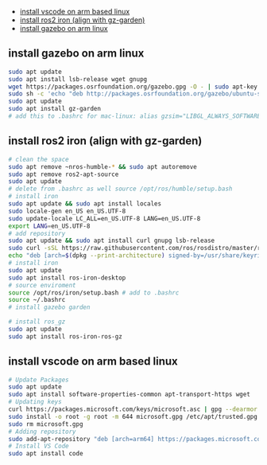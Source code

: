- [install vscode on arm based linux](#install-vscode-on-arm-based-linux)
- [install ros2 iron (align with gz-garden)](#install-ros2-iron-align-with-gz-garden)
- [install gazebo on arm linux](#install-gazebo-on-arm-linux)


## install gazebo on arm linux
```bash
sudo apt update
sudo apt install lsb-release wget gnupg
wget https://packages.osrfoundation.org/gazebo.gpg -O - | sudo apt-key add -
sudo sh -c 'echo "deb http://packages.osrfoundation.org/gazebo/ubuntu-stable $(lsb_release -cs) main" > /etc/apt/sources.list.d/gazebo-stable.list'
sudo apt update
sudo apt install gz-garden
# add this to .bashrc for mac-linux: alias gzsim="LIBGL_ALWAYS_SOFTWARE=1 gz sim"
```


## install ros2 iron (align with gz-garden)
```bash
# clean the space
sudo apt remove ~nros-humble-* && sudo apt autoremove
sudo apt remove ros2-apt-source
sudo apt update
# delete from .bashrc as well source /opt/ros/humble/setup.bash
# install iron
sudo apt update && sudo apt install locales
sudo locale-gen en_US en_US.UTF-8
sudo update-locale LC_ALL=en_US.UTF-8 LANG=en_US.UTF-8
export LANG=en_US.UTF-8
# add repository
sudo apt update && sudo apt install curl gnupg lsb-release
sudo curl -sSL https://raw.githubusercontent.com/ros/rosdistro/master/ros.key -o /usr/share/keyrings/ros-archive-keyring.gpg
echo "deb [arch=$(dpkg --print-architecture) signed-by=/usr/share/keyrings/ros-archive-keyring.gpg] http://packages.ros.org/ros2/ubuntu $(lsb_release -cs) main" | sudo tee /etc/apt/sources.list.d/ros2.list > /dev/null
# install iron
sudo apt update
sudo apt install ros-iron-desktop
# source enviroment
source /opt/ros/iron/setup.bash # add to .bashrc
source ~/.bashrc
# install gazebo garden

# install ros_gz
sudo apt update
sudo apt install ros-iron-ros-gz
```


## install vscode on arm based linux
```bash
# Update Packages
sudo apt update
sudo apt install software-properties-common apt-transport-https wget
# Updating keys
curl https://packages.microsoft.com/keys/microsoft.asc | gpg --dearmor > microsoft.gpg
sudo install -o root -g root -m 644 microsoft.gpg /etc/apt/trusted.gpg.d/
sudo rm microsoft.gpg
# Adding repository
sudo add-apt-repository "deb [arch=arm64] https://packages.microsoft.com/repos/vscode stable main"
# Install VS Code
sudo apt install code
```